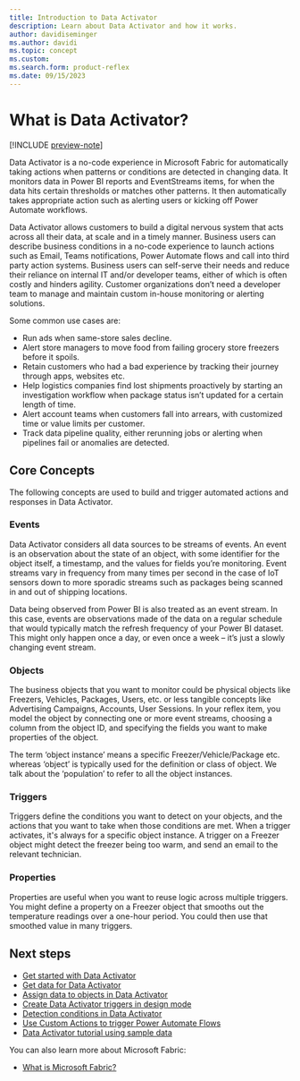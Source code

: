 ```yaml
---
title: Introduction to Data Activator
description: Learn about Data Activator and how it works.
author: davidiseminger
ms.author: davidi
ms.topic: concept
ms.custom: 
ms.search.form: product-reflex
ms.date: 09/15/2023
---
```


# What is Data Activator?

[!INCLUDE [preview-note](../includes/preview-note.md)]

Data Activator is a no-code experience in Microsoft Fabric for automatically taking actions when patterns or conditions are detected in changing data. It monitors data in Power BI reports and EventStreams items, for when the data hits certain thresholds or matches other patterns. It then automatically takes appropriate action such as alerting users or kicking off Power Automate workflows.

Data Activator allows customers to build a digital nervous system that acts across all their data, at scale and in a timely manner. Business users can describe business conditions in a no-code experience to launch actions such as Email, Teams notifications, Power Automate flows and call into third party action systems. Business users can self-serve their needs and reduce their reliance on internal IT and/or developer teams, either of which is often costly and hinders agility. Customer organizations don’t need a developer team to manage and maintain custom in-house monitoring or alerting solutions.

Some common use cases are:

* Run ads when same-store sales decline.
* Alert store managers to move food from failing grocery store freezers before it spoils.
* Retain customers who had a bad experience by tracking their journey through apps, websites etc.
* Help logistics companies find lost shipments proactively by starting an investigation workflow when package status isn’t updated for a certain length of time.
* Alert account teams when customers fall into arrears, with customized time or value limits per customer.
* Track data pipeline quality, either rerunning jobs or alerting when pipelines fail or anomalies are detected.

## Core Concepts

The following concepts are used to build and trigger automated actions and responses in Data Activator.

### Events

Data Activator considers all data sources to be streams of events. An event is an observation about the state of an object, with some identifier for the object itself, a timestamp, and the values for fields
you’re monitoring. Event streams vary in frequency from many times per second in the case of IoT sensors down to more sporadic streams such as packages being scanned in and out of shipping locations. 

Data being observed from Power BI is also treated as an event stream. In this case, events are observations made of the data on a regular schedule that would typically match the refresh frequency of your Power BI dataset. This might only happen once a day, or even once a week – it’s just a slowly changing event stream.

### Objects

The business objects that you want to monitor could be physical objects like Freezers, Vehicles, Packages, Users, etc. or less tangible concepts like Advertising Campaigns, Accounts, User Sessions. In your reflex item, you model the object by connecting one or more event streams, choosing a column from the object ID, and specifying the fields you want to make properties of the object.

The term ‘object instance’ means a specific Freezer/Vehicle/Package etc. whereas ‘object’ is typically used for the definition or class of object. We talk about the ‘population’ to refer to all the object instances.

### Triggers

Triggers define the conditions you want to detect on your objects, and the actions that you want to take when those conditions are met. When a trigger activates, it's always for a specific object instance. A trigger on a Freezer object might detect the freezer being too warm, and send an email to the relevant technician. 

### Properties

Properties are useful when you want to reuse logic across multiple triggers. You might define a property on a Freezer object that smooths out the temperature readings over a one-hour period. You could then use that smoothed value in many triggers.

## Next steps

* [Get started with Data Activator](data-activator-get-started.md)
* [Get data for Data Activator](data-activator-get-data.md)
* [Assign data to objects in Data Activator](data-activator-assign-data-objects.md)
* [Create Data Activator triggers in design mode](data-activator-create-triggers-design-mode.md)
* [Detection conditions in Data Activator](data-activator-detection-conditions.md)
* [Use Custom Actions to trigger Power Automate Flows](data-activator-trigger-power-automate-flows.md)
* [Data Activator tutorial using sample data](data-activator-tutorial.md)

You can also learn more about Microsoft Fabric:

* [What is Microsoft Fabric?](../get-started/microsoft-fabric-overview.md)

